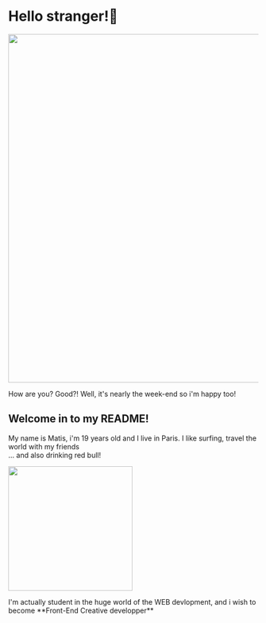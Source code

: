 # Hello stranger!:wave: 

<p align="center">
    <img align="center" width="700px" src="https://media.giphy.com/media/3ornk57KwDXf81rjWM/giphy.gif?cid=ecf05e47nj57lhn39q7qansvunyimpye9i8jumh2ds5m34vm&rid=giphy.gif&ct=g"/>
</p>
How are you? Good?! Well, it's nearly the week-end so i'm happy too! <br>

## Welcome in to my README!  
My name is Matis, i'm 19 years old and I live in Paris. I like surfing, travel the world with my friends <br>
... and also drinking red bull! 
<p align="start" margin="200px">
    <img  width="250px" src="https://media.giphy.com/media/l0NwvUd7IEjn1764U/giphy.gif?cid=ecf05e47a5z89fn5uho5d3ji7cefagmeyr5oy7bkd2v7h7gk&rid=giphy.gif&ct=g"/>
</p>
I'm actually student in the huge world of the WEB devlopment, and i wish to become 
**Front-End Creative developper** 
 
